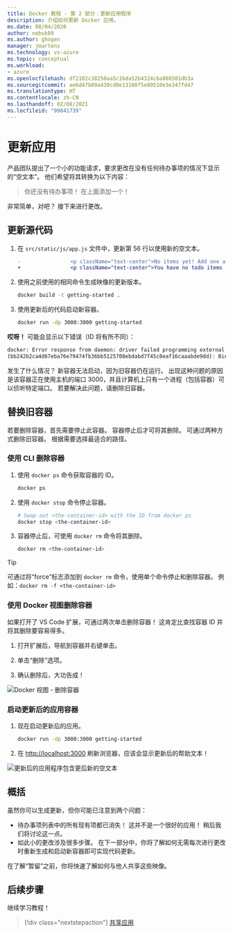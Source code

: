 ```yaml
---
title: Docker 教程 - 第 2 部分：更新应用程序
description: 介绍如何更新 Docker 应用。
ms.date: 08/04/2020
author: nebuk89
ms.author: ghogen
manager: jmartens
ms.technology: vs-azure
ms.topic: conceptual
ms.workload:
- azure
ms.openlocfilehash: df2102c38250aa5c1bda52b4324cba808501db3a
ms.sourcegitcommit: ae6d47b09a439cd0e13180f5e89510e3e347fd47
ms.translationtype: HT
ms.contentlocale: zh-CN
ms.lasthandoff: 02/08/2021
ms.locfileid: "99841739"
---
```

# <a name="update-the-app"></a>更新应用

产品团队提出了一个小的功能请求，要求更改在没有任何待办事项的情况下显示的“空文本”。 他们希望将其转换为以下内容：

> 你还没有待办事项！ 在上面添加一个！

非常简单，对吧？ 接下来进行更改。

## <a name="update-the-source-code"></a>更新源代码

1. 在 `src/static/js/app.js` 文件中，更新第 56 行以使用新的空文本。

    ```diff
    -                <p className="text-center">No items yet! Add one above!</p>
    +                <p className="text-center">You have no todo items yet! Add one above!</p>
    ```

1. 使用之前使用的相同命令生成映像的更新版本。

    ```bash
    docker build -t getting-started .
    ```

1. 使用更新后的代码启动新容器。

    ```bash
    docker run -dp 3000:3000 getting-started
    ```

**哎呀！** 可能会显示以下错误（ID 将有所不同）：

```bash
docker: Error response from daemon: driver failed programming external connectivity on endpoint laughing_burnell 
(bb242b2ca4d67eba76e79474fb36bb5125708ebdabd7f45c8eaf16caaabde9dd): Bind for 0.0.0.0:3000 failed: port is already allocated.
```

发生了什么情况？ 新容器无法启动，因为旧容器仍在运行。 出现这种问题的原因是该容器正在使用主机的端口 3000，并且计算机上只有一个进程（包括容器）可以侦听特定端口。 若要解决此问题，请删除旧容器。

## <a name="replace-the-old-container"></a>替换旧容器

若要删除容器，首先需要停止此容器。 容器停止后才可将其删除。 可通过两种方式删除旧容器。 根据需要选择最适合的路径。

### <a name="remove-a-container-using-the-cli"></a>使用 CLI 删除容器

1. 使用 `docker ps` 命令获取容器的 ID。

    ```bash
    docker ps
    ```

1. 使用 `docker stop` 命令停止容器。

    ```bash
    # Swap out <the-container-id> with the ID from docker ps
    docker stop <the-container-id>
    ```

1. 容器停止后，可使用 `docker rm` 命令将其删除。

    ```bash
    docker rm <the-container-id>
    ```

> [!TIP]
> 可通过将“force”标志添加到 `docker rm` 命令，使用单个命令停止和删除容器。 例如：`docker rm -f <the-container-id>`

### <a name="remove-a-container-using-the-docker-view"></a>使用 Docker 视图删除容器

如果打开了 VS Code 扩展，可通过两次单击删除容器！ 这肯定比查找容器 ID 并将其删除要容易得多。

1. 打开扩展后，导航到容器并右键单击。

1. 单击“删除”选项。

1. 确认删除后，大功告成！

![Docker 视图 - 删除容器](media/vs-removing-container.png)

### <a name="start-the-updated-app-container"></a>启动更新后的应用容器

1. 现在启动更新后的应用。

    ```bash
    docker run -dp 3000:3000 getting-started
    ```

1. 在 [http://localhost:3000](http://localhost:3000) 刷新浏览器，应该会显示更新后的帮助文本！

![更新后的应用程序包含更后新的空文本](media/todo-list-updated-empty-text.png)

## <a name="recap"></a>概括

虽然你可以生成更新，但你可能已注意到两个问题：

- 待办事项列表中的所有现有项都已消失！ 这并不是一个很好的应用！ 稍后我们将讨论这一点。
- 如此小的更改涉及很多步骤。 在下一部分中，你将了解如何无需每次进行更改时重新生成和启动新容器即可实现代码更新。

在了解“暂留”之前，你将快速了解如何与他人共享这些映像。

## <a name="next-steps"></a>后续步骤

继续学习教程！

> [!div class="nextstepaction"]
> [共享应用](share-your-app.md)
